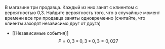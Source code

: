 В магазине три продавца. Каждый из них занят с клиентом с вероятностью 0,3. Найдите вероятность того, что в случайные момент времени все три продавца заняты одновременно (считайте, что клиенты заходят независимо друг от друга)
- [[Независимые события]]
$$
P = 0,3 * 0,3 * 0,3 = 0,027
$$